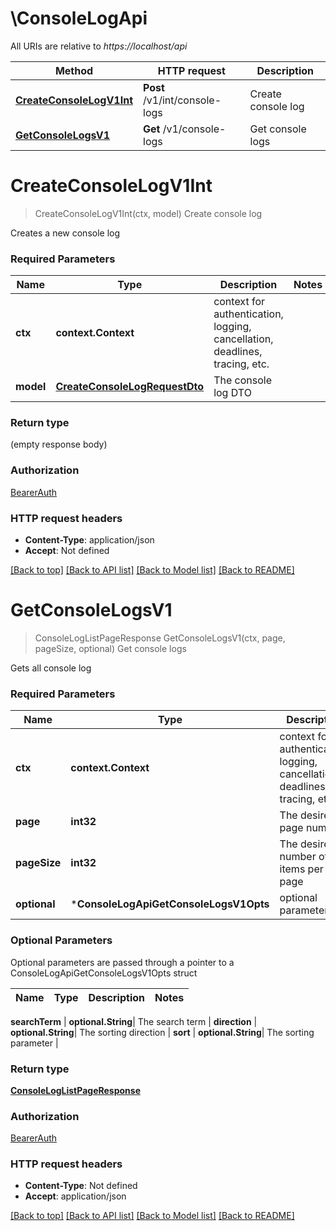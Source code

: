 # \ConsoleLogApi

All URIs are relative to *https://localhost/api*

Method | HTTP request | Description
------------- | ------------- | -------------
[**CreateConsoleLogV1Int**](ConsoleLogApi.md#CreateConsoleLogV1Int) | **Post** /v1/int/console-logs | Create console log
[**GetConsoleLogsV1**](ConsoleLogApi.md#GetConsoleLogsV1) | **Get** /v1/console-logs | Get console logs


# **CreateConsoleLogV1Int**
> CreateConsoleLogV1Int(ctx, model)
Create console log

Creates a new console log

### Required Parameters

Name | Type | Description  | Notes
------------- | ------------- | ------------- | -------------
 **ctx** | **context.Context** | context for authentication, logging, cancellation, deadlines, tracing, etc.
  **model** | [**CreateConsoleLogRequestDto**](CreateConsoleLogRequestDto.md)| The console log DTO | 

### Return type

 (empty response body)

### Authorization

[BearerAuth](../README.md#BearerAuth)

### HTTP request headers

 - **Content-Type**: application/json
 - **Accept**: Not defined

[[Back to top]](#) [[Back to API list]](../README.md#documentation-for-api-endpoints) [[Back to Model list]](../README.md#documentation-for-models) [[Back to README]](../README.md)

# **GetConsoleLogsV1**
> ConsoleLogListPageResponse GetConsoleLogsV1(ctx, page, pageSize, optional)
Get console logs

Gets all console log

### Required Parameters

Name | Type | Description  | Notes
------------- | ------------- | ------------- | -------------
 **ctx** | **context.Context** | context for authentication, logging, cancellation, deadlines, tracing, etc.
  **page** | **int32**| The desired page number | [default to 0]
  **pageSize** | **int32**| The desired number of items per page | [default to 25]
 **optional** | ***ConsoleLogApiGetConsoleLogsV1Opts** | optional parameters | nil if no parameters

### Optional Parameters
Optional parameters are passed through a pointer to a ConsoleLogApiGetConsoleLogsV1Opts struct

Name | Type | Description  | Notes
------------- | ------------- | ------------- | -------------


 **searchTerm** | **optional.String**| The search term | 
 **direction** | **optional.String**| The sorting direction | 
 **sort** | **optional.String**| The sorting parameter | 

### Return type

[**ConsoleLogListPageResponse**](ConsoleLogListPageResponse.md)

### Authorization

[BearerAuth](../README.md#BearerAuth)

### HTTP request headers

 - **Content-Type**: Not defined
 - **Accept**: application/json

[[Back to top]](#) [[Back to API list]](../README.md#documentation-for-api-endpoints) [[Back to Model list]](../README.md#documentation-for-models) [[Back to README]](../README.md)

